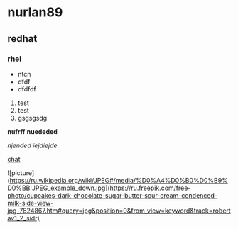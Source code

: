 # nurlan89 
## redhat 
### rhel  


- ntcn
- dfdf
- dfdfdf

1. test
2. test
3. gsgsgsdg


**nufrff**
__nuededed__

*njended*
_iejdiejde_


[chat](https://chat.openai.com)

![picture](https://ru.wikipedia.org/wiki/JPEG#/media/%D0%A4%D0%B0%D0%B9%D0%BB:JPEG_example_down.jpg](https://ru.freepik.com/free-photo/cupcakes-dark-chocolate-sugar-butter-sour-cream-condenced-milk-side-view-jpg_7824867.htm#query=jpg&position=0&from_view=keyword&track=robertav1_2_sidr)
